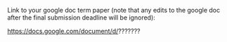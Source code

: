 Link to your google doc term paper (note that any edits to the google doc after the final submission deadline will be ignored):

https://docs.google.com/document/d/???????
